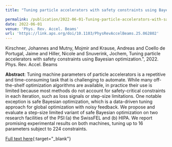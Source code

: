 ```yaml
---
title: "Tuning particle accelerators with safety constraints using Bayesian optimization"

permalink: /publication/2022-06-01-Tuning-particle-accelerators-with-safety-constraints-using-Bayesian-optimization
date: 2022-06-01
venue: 'Phys. Rev. Accel. Beams'
url: 'https://link.aps.org/doi/10.1103/PhysRevAccelBeams.25.062802'
---
```


Kirschner, Johannes and Mutny, Mojmir and Krause, Andreas and Coello de Portugal, Jaime and Hiller, Nicole and Snuverink, Jochem, Tuning particle accelerators with safety constraints using Bayesian optimization.", 2022. Phys. Rev. Accel. Beams

**Abstract**: Tuning machine parameters of particle accelerators is a repetitive and time-consuming task that is challenging to automate. While many off-the-shelf optimization algorithms are available, in practice their use is limited because most methods do not account for safety-critical constraints in each iteration, such as loss signals or step-size limitations. One notable exception is safe Bayesian optimization, which is a data-driven tuning approach for global optimization with noisy feedback. We propose and evaluate a step-size limited variant of safe Bayesian optimization on two research facilities of the PSI:(a) the SwissFEL and (b) HIPA. We report promising experimental results on both machines, tuning up to 16 parameters subject to 224 constraints.

[Full text here](https://link.aps.org/doi/10.1103/PhysRevAccelBeams.25.062802){:target="_blank"}
<!--more-->